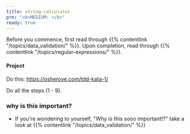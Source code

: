 ```yaml
---
title: string-calculator
pre: "<b>MEDIUM: </b>"
ready: true
---
```


Before you commence, first read through {{% contentlink "/topics/data_validation/" %}}. Upon completion, read through {{% contentlink "/topics/regular-expressions/" %}}.

#### Project
Do this: https://osherove.com/tdd-kata-1/

Do all the steps (1 - 9).

### why is this important?
- If you're wondering to yourself, "Why is this sooo important!?" take a look at {{% contentlink "/topics/data_validation/" %}}
